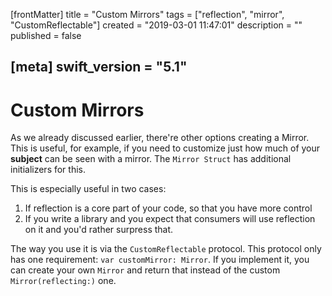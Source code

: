 [frontMatter]
title = "Custom Mirrors"
tags = ["reflection", "mirror", "CustomReflectable"]
created = "2019-03-01 11:47:01"
description = ""
published = false

[meta]
swift_version = "5.1"
---

# Custom Mirrors

As we already discussed earlier, there\'re other options creating a
Mirror. This is useful, for example, if you need to customize just how
much of your **subject** can be seen with a mirror. The `Mirror Struct`
has additional initializers for this.

This is especially useful in two cases:

1. If reflection is a core part of your code, so that you have more control
2. If you write a library and you expect that consumers will use reflection on it and you'd rather surpress that.

The way you use it is via the `CustomReflectable` protocol. This protocol only has one requirement: `var customMirror: Mirror`. If you implement it, you can create your own `Mirror` and return that instead of the custom `Mirror(reflecting:)` one.
